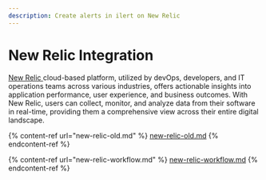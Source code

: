 ```yaml
---
description: Create alerts in ilert on New Relic
---
```


# New Relic Integration

[New Relic ](https://newrelic.com/)cloud-based platform, utilized by devOps, developers, and IT operations teams across various industries, offers actionable insights into application performance, user experience, and business outcomes. With New Relic, users can collect, monitor, and analyze data from their software in real-time, providing them a comprehensive view across their entire digital landscape.

{% content-ref url="new-relic-old.md" %}
[new-relic-old.md](new-relic-old.md)
{% endcontent-ref %}

{% content-ref url="new-relic-workflow.md" %}
[new-relic-workflow.md](new-relic-workflow.md)
{% endcontent-ref %}
